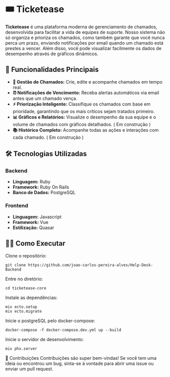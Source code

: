 # 🎟️ Ticketease

**Ticketease** é uma plataforma moderna de gerenciamento de chamados, desenvolvida para facilitar a vida de equipes de suporte. Nosso sistema não só organiza e prioriza os chamados, como também garante que você nunca perca um prazo, enviando notificações por email quando um chamado está prestes a vencer. Além disso, você pode visualizar facilmente os dados de desempenho através de gráficos dinâmicos.

## 🚀 Funcionalidades Principais

- **📑 Gestão de Chamados:** Crie, edite e acompanhe chamados em tempo real.
- **⏰ Notificações de Vencimento:** Receba alertas automáticos via email antes que um chamado vença.
- **⚡ Priorização Inteligente:** Classifique os chamados com base em prioridade, garantindo que os mais críticos sejam tratados primeiro.
- **📊 Gráficos e Relatórios:** Visualize o desempenho da sua equipe e o volume de chamados com gráficos detalhados. ( Em construção )
- **📚 Histórico Completo:** Acompanhe todas as ações e interações com cada chamado. ( Em construção )

## 🛠️ Tecnologias Utilizadas

### Backend
- **Linguagem:** Ruby
- **Framework:** Ruby On Rails
- **Banco de Dados:** PostgreSQL

### Frontend
- **Linguagem:** Javascript
- **Framework:** Vue
- **Estilização:** Quasar

## 🧑‍💻 Como Executar

Clone o repositório:

```
git clone https://github.com/joao-carlos-pereira-alves/Help-Desk-Backend
```

Entre no diretório:

```
cd ticketease-core
```

Instale as dependências:

```
mix ecto.setup
mix ecto.migrate
```

Inicie o postgreSQL pelo docker-compose:

```
docker-compose -f docker-compose.dev.yml up --build
```

Inicie o servidor de desenvolvimento:

```
mix phx.server
```

🤝 Contribuições
Contribuições são super bem-vindas! Se você tem uma ideia ou encontrou um bug, sinta-se à vontade para abrir uma issue ou enviar um pull request.
